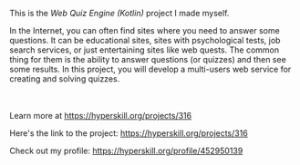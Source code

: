 This is the *Web Quiz Engine (Kotlin)* project I made myself.


<p>In the Internet, you can often find sites where you need to answer some questions. It can be educational sites, sites with psychological tests, job search services, or just entertaining sites like web quests. The common thing for them is the ability to answer questions (or quizzes) and then see some results. In this project, you will develop a multi-users web service for creating and solving quizzes.</p><br/><br/>Learn more at <a href="https://hyperskill.org/projects/316?utm_source=ide&utm_medium=ide&utm_campaign=ide&utm_content=project-card">https://hyperskill.org/projects/316</a>

Here's the link to the project: https://hyperskill.org/projects/316

Check out my profile: https://hyperskill.org/profile/452950139